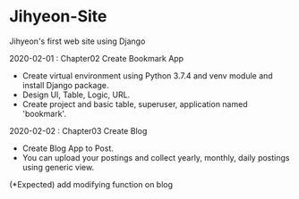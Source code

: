 # Jihyeon-Site
Jihyeon's first web site using Django

2020-02-01 : Chapter02 Create Bookmark App
- Create virtual environment using Python 3.7.4 and venv module and install Django package.
- Design UI, Table, Logic, URL.
- Create project and basic table, superuser, application named 'bookmark'.

2020-02-02 : Chapter03 Create Blog
- Create Blog App to Post.
- You can upload your postings and collect yearly, monthly, daily postings using generic view.

(*Expected) add modifying function on blog
